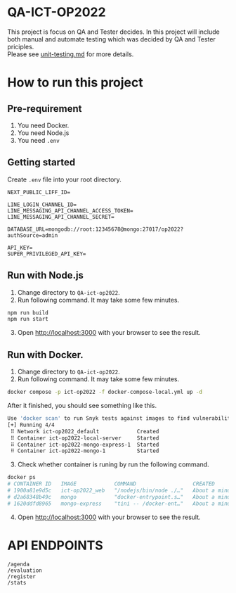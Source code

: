 # QA-ICT-OP2022

This project is focus on QA and Tester decides. In this project will include both manual and automate testing which was decided by QA and Tester priciples.  
Please see [unit-testing.md](./unit-testing.md) for more details.

# How to run this project

## Pre-requirement

1. You need Docker.
2. You need Node.js
3. You need `.env`

## Getting started

Create `.env` file into your root directory.

```
NEXT_PUBLIC_LIFF_ID=

LINE_LOGIN_CHANNEL_ID=
LINE_MESSAGING_API_CHANNEL_ACCESS_TOKEN=
LINE_MESSAGING_API_CHANNEL_SECRET=

DATABASE_URL=mongodb://root:12345678@mongo:27017/op2022?authSource=admin

API_KEY=
SUPER_PRIVILEGED_API_KEY=
```

## Run with Node.js

1. Change directory to `QA-ict-op2022`.
2. Run following command. It may take some few minutes.

```sh
npm run build
npm run start
```
3. Open [http://localhost:3000](http://localhost:3000) with your browser to see the result.

## Run with Docker.

1. Change directory to `QA-ict-op2022`.
2. Run following command. It may take some few minutes.

```sh
docker compose -p ict-op2022 -f docker-compose-local.yml up -d
```
After it finished, you should see something like this.
```sh
Use 'docker scan' to run Snyk tests against images to find vulnerabilities and learn how to fix them
[+] Running 4/4
 ⠿ Network ict-op2022_default            Created                                                                                                      0.2s
 ⠿ Container ict-op2022-local-server     Started                                                                                                      3.1s
 ⠿ Container ict-op2022-mongo-express-1  Started                                                                                                      3.5s
 ⠿ Container ict-op2022-mongo-1          Started   
```

3. Check whether container is runing by run the following command.

```sh
docker ps
# CONTAINER ID   IMAGE            COMMAND                  CREATED              STATUS              PORTS                      NAMES
# 1900a81e9d5c   ict-op2022_web   "/nodejs/bin/node ./…"   About a minute ago   Up About a minute   0.0.0.0:3000->3000/tcp     ict-op2022-local-server
# d2a68348b49c   mongo            "docker-entrypoint.s…"   About a minute ago   Up About a minute   0.0.0.0:27017->27017/tcp   ict-op2022-mongo-1
# 1620ddfd8965   mongo-express    "tini -- /docker-ent…"   About a minute ago   Up About a minute   0.0.0.0:8081->8081/tcp     ict-op2022-mongo-express-1

```

4. Open [http://localhost:3000](http://localhost:3000) with your browser to see the result.

# API ENDPOINTS

`/agenda`  
`/evaluation`  
`/register`  
`/stats`
